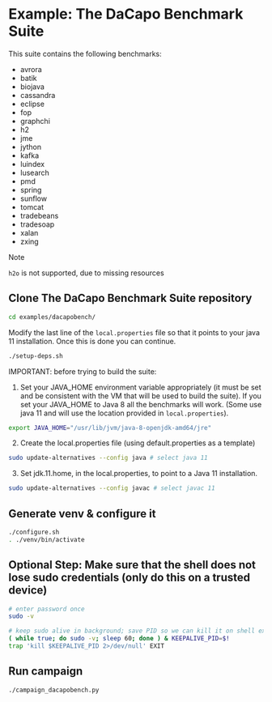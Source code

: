 # Example: The DaCapo Benchmark Suite

This suite contains the following benchmarks:

- avrora
- batik
- biojava
- cassandra
- eclipse
- fop
- graphchi
- h2
- jme
- jython
- kafka
- luindex
- lusearch
- pmd
- spring
- sunflow
- tomcat
- tradebeans
- tradesoap
- xalan
- zxing

> [!NOTE]
> `h2o` is not supported, due to missing resources

## Clone The DaCapo Benchmark Suite repository

```bash
cd examples/dacapobench/
```
Modify the last line of the `local.properties` file so that it points to your java 11 installation.
Once this is done you can continue.

```bash
./setup-deps.sh
```

IMPORTANT: before trying to build the suite:

1. Set your JAVA_HOME environment variable appropriately (it must be set and be consistent with the VM that will be used to build the suite).
If you set your JAVA_HOME to Java 8 all the benchmarks will work. (Some use java 11 and will use the location provided in `local.properties`).
```bash
export JAVA_HOME="/usr/lib/jvm/java-8-openjdk-amd64/jre"
```
2. Create the local.properties file (using default.properties as a template)
```bash
sudo update-alternatives --config java # select java 11
```
3. Set jdk.11.home, in the local.properties, to point to a Java 11 installation.
```bash
sudo update-alternatives --config javac # select javac 11
```

## Generate venv & configure it

```bash
./configure.sh
. ./venv/bin/activate
```

## Optional Step: Make sure that the shell does not lose sudo credentials (only do this on a trusted device)

```bash 
# enter password once
sudo -v

# keep sudo alive in background; save PID so we can kill it on shell exit
( while true; do sudo -v; sleep 60; done ) & KEEPALIVE_PID=$!
trap 'kill $KEEPALIVE_PID 2>/dev/null' EXIT
```

## Run campaign

```bash
./campaign_dacapobench.py
```
